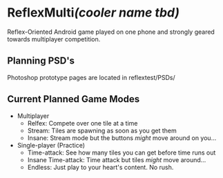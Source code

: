 ReflexMulti<i>(cooler name tbd)</i>
==========

Reflex-Oriented Android game played on one phone and strongly geared towards multiplayer competition. 

Planning PSD's
-----------------
Photoshop prototype pages are located in reflextest/PSDs/

Current Planned Game Modes
---------------------------
* Multiplayer
  * Relfex: Compete over one tile at a time
  * Stream: Tiles are spawning as soon as you get them
  * Insane: Stream mode but the buttons *might* move around on you...
* Single-player (Practice)
  * Time-attack: See how many tiles you can get before time runs out
  * Insane Time-attack: Time attack but tiles *might* move around...
  * Endless: Just play to your heart's content. No rush.
